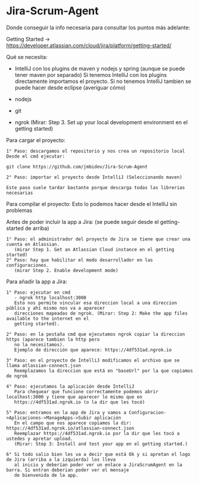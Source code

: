 # Jira-Scrum-Agent

Donde conseguir la info necesaria para consultar los puntos más adelante: 

Getting Started  ->  https://developer.atlassian.com/cloud/jira/platform/getting-started/

Qué se necesita: 

- IntelliJ con los plugins de maven y nodejs y spring (aunque se puede tener maven por separado)
Si tenemos IntelliJ con los plugins directamente importamos el proyecto.
Si no tenemos IntelliJ tambien se puede hacer desde eclipse (averiguar cómo)

- nodejs

- git

- ngrok (Mirar: Step 3. Set up your local development environment en el getting started)

Para cargar el proyecto:

    1° Paso: descargamos el repositorio y nos crea un repositorio local
    Desde el cmd ejecutar:

    git clone https://github.com/jmbidev/Jira-Scrum-Agent

    2° Paso: importar el proyecto desde IntelliJ (Seleccionando maven)

    Este paso suele tardar bastante porque descarga todas las librerias necesarias
    
Para compilar el proyecto:
    Esto lo podemos hacer desde el IntelliJ sin problemas
    
Antes de poder incluir la app a Jira: (se puede seguir desde el getting-started de arriba)

    1° Paso: el administrador del proyecto de Jira se tiene que crear una cuenta en Atlassian.
       (mirar Step 1. Get an Atlassian Cloud instance en el getting started)
    2° Paso: hay que habilitar el modo desarrollador en las configuraciones.
       (mirar Step 2. Enable development mode)

Para añadir la app a Jira:  
    
    1° Paso: ejecutar en cmd
       - ngrok http localhost:3000 
       Esto nos permite vincular esa direccion local a una direccion pública y ahí mismo nos va a aparecer 
       direcciones mapeadas de ngrok. (Mirar: Step 2: Make the app files available to the internet en el
       getting started).
       
    2° Paso: en la pestaña cmd que ejecutamos ngrok copiar la direccion https (aparece tambien la http pero 
       no la necesitamos).
       Ejemplo de dirección que aparece: https://4df531ad.ngrok.io 
    
    3° Paso: en el proyecto de IntelliJ modificamos el archivo que se llama atlassian-connect.json
       Reemplazamos la direccion que está en "baseUrl" por la que copiamos de ngrok
       
    4° Paso: ejecutamos la aplicación desde IntelliJ
       Para chequear que funcione correctamente podemos abrir localhost:3000 y tiene que aparecer lo mismo que en
       https://4df531ad.ngrok.io (o la dir que les tocó)
       
    5° Paso: entramos en la app de Jira y vamos a Configuracion->Aplicaciones->ManageApps->Subir aplicación
       En el campo que nos aparece copiamos la dir: https://4df531ad.ngrok.io/atlassian-connect.json
       Reemplazar https://4df531ad.ngrok.io por la dir que les tocó a ustedes y apretar upload.
       (Mirar: Step 3: Install and test your app en el getting started.)
      
    6° Si todo salio bien les va a decir que está Ok y si apretan el logo de Jira (arriba a la izquierda) los lleva 
       al inicio y deberían poder ver un enlace a JiraScrumAgent en la barra. Si entran deberian poder ver el mensaje 
       de bienvenida de la app.
    


